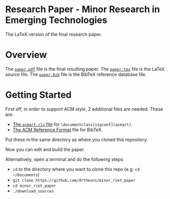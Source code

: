 # Research Paper - Minor Research in Emerging Technologies

The LaTeX version of the final research paper.

# Overview

The [`paper.pdf`](paper.pdf) file is the final resulting paper.
The [`paper.tex`](paper.tex) file is the LaTeX source file.
The [`paper.bib`](paper.bib) file is the BibTeX reference database file.

# Getting Started

First off, in order to support ACM style, 2 additional files are needed. These are:

- [The `acmart.cls` file](http://www.sigplan.org/sites/default/files/acmart/current/acmart.cls) for `\documentclass[sigconf](acmart)`.
- [The ACM Reference Format](https://raw.githubusercontent.com/borisveytsman/acmart/master/ACM-Reference-Format.bbx) file for BibTeX.

Put these in the same directory as where you cloned this repository.

Now you can edit and build the paper.

Alternatively, open a terminal and do the following steps:

- `cd` to the directory where you want to clone this repo (e.g. `cd ~/Documents`)
- `git clone https://github.com/drtheuns/minor_riet_paper`
- `cd minor_riet_paper`
- `./download_sources`
